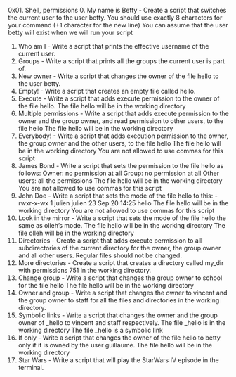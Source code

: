 0x01. Shell, permissions
0. My name is Betty - Create a script that switches the current user to the user betty.
You should use exactly 8 characters for your command (+1 character for the new line)
You can assume that the user betty will exist when we will run your script
1. Who am I - Write a script that prints the effective username of the current user.
2. Groups - Write a script that prints all the groups the current user is part of.
3. New owner - Write a script that changes the owner of the file hello to the user betty.
4. Empty! - Write a script that creates an empty file called hello.
5. Execute - Write a script that adds execute permission to the owner of the file hello.
The file hello will be in the working directory
6. Multiple permissions - Write a script that adds execute permission to the owner and the group owner, and read permission to other users, to the file hello
The file hello will be in the working directory
7. Everybody! - Write a script that adds execution permission to the owner, the group owner and the other users, to the file hello
The file hello will be in the working directory
You are not allowed to use commas for this script
8. James Bond - Write a script that sets the permission to the file hello as follows:
Owner: no permission at all
Group: no permission at all
Other users: all the permissions
The file hello will be in the working directory You are not allowed to use commas for this script
9. John Doe - Write a script that sets the mode of the file hello to this:
-rwxr-x-wx 1 julien julien 23 Sep 20 14:25 hello
The file hello will be in the working directory
You are not allowed to use commas for this script
10. Look in the mirror - Write a script that sets the mode of the file hello the same as olleh’s mode.
The file hello will be in the working directory
The file olleh will be in the working directory
11. Directories - Create a script that adds execute permission to all subdirectories of the current directory for the owner, the group owner and all other users.
Regular files should not be changed.
12. More directories - Create a script that creates a directory called my_dir with permissions 751 in the working directory.
13. Change group - Write a script that changes the group owner to school for the file hello
The file hello will be in the working directory
14. Owner and group - Write a script that changes the owner to vincent and the group owner to staff for all the files and directories in the working directory.
15. Symbolic links - Write a script that changes the owner and the group owner of _hello to vincent and staff respectively.
The file _hello is in the working directory
The file _hello is a symbolic link
16. If only - Write a script that changes the owner of the file hello to betty only if it is owned by the user guillaume.
The file hello will be in the working directory
17. Star Wars - Write a script that will play the StarWars IV episode in the terminal.

